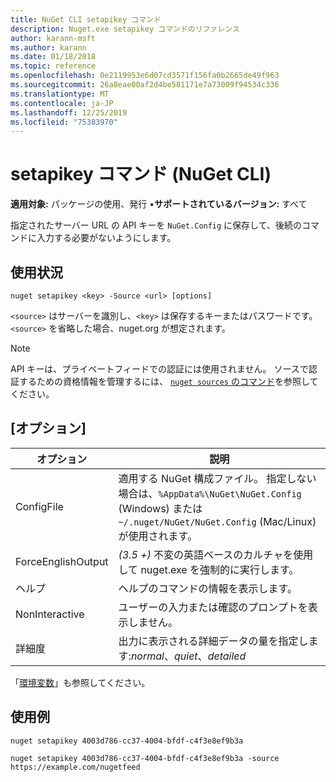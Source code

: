 ```yaml
---
title: NuGet CLI setapikey コマンド
description: Nuget.exe setapikey コマンドのリファレンス
author: karann-msft
ms.author: karann
ms.date: 01/18/2018
ms.topic: reference
ms.openlocfilehash: 0e2119953e6d07cd3571f156fa0b2665de49f963
ms.sourcegitcommit: 26a8eae00af2d4be581171e7a73009f94534c336
ms.translationtype: MT
ms.contentlocale: ja-JP
ms.lasthandoff: 12/25/2019
ms.locfileid: "75383970"
---
```

# <a name="setapikey-command-nuget-cli"></a>setapikey コマンド (NuGet CLI)

**適用対象:** パッケージの使用、発行 &bullet;**サポートされているバージョン:** すべて

指定されたサーバー URL の API キーを `NuGet.Config` に保存して、後続のコマンドに入力する必要がないようにします。

## <a name="usage"></a>使用状況

```cli
nuget setapikey <key> -Source <url> [options]
```

`<source>` はサーバーを識別し、`<key>` は保存するキーまたはパスワードです。 `<source>` を省略した場合、nuget.org が想定されます。

> [!NOTE]
> API キーは、プライベートフィードでの認証には使用されません。 ソースで認証するための資格情報を管理するには、 [`nuget sources` のコマンド](../cli-reference/cli-ref-sources.md)を参照してください。

## <a name="options"></a>[オプション]

| オプション | 説明 |
| --- | --- |
| ConfigFile | 適用する NuGet 構成ファイル。 指定しない場合は、`%AppData%\NuGet\NuGet.Config` (Windows) または `~/.nuget/NuGet/NuGet.Config` (Mac/Linux) が使用されます。|
| ForceEnglishOutput | *(3.5 +)* 不変の英語ベースのカルチャを使用して nuget.exe を強制的に実行します。 |
| ヘルプ | ヘルプのコマンドの情報を表示します。 |
| NonInteractive | ユーザーの入力または確認のプロンプトを表示しません。 |
| 詳細度 | 出力に表示される詳細データの量を指定します:*normal*、*quiet*、*detailed* |

「[環境変数](cli-ref-environment-variables.md)」も参照してください。

## <a name="examples"></a>使用例

```cli
nuget setapikey 4003d786-cc37-4004-bfdf-c4f3e8ef9b3a

nuget setapikey 4003d786-cc37-4004-bfdf-c4f3e8ef9b3a -source https://example.com/nugetfeed
```
